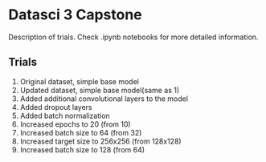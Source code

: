 # Datasci 3 Capstone
Description of trials. Check .ipynb notebooks for more detailed information.

## Trials
1. Original dataset, simple base model
2. Updated dataset, simple base model(same as 1)
3. Added additional convolutional layers to the model
4. Added dropout layers
5. Added batch normalization
6. Increased epochs to 20 (from 10)
7. Increased batch size to 64 (from 32)
8. Increased target size to 256x256 (from 128x128)
9. Increased batch size to 128 (from 64)
